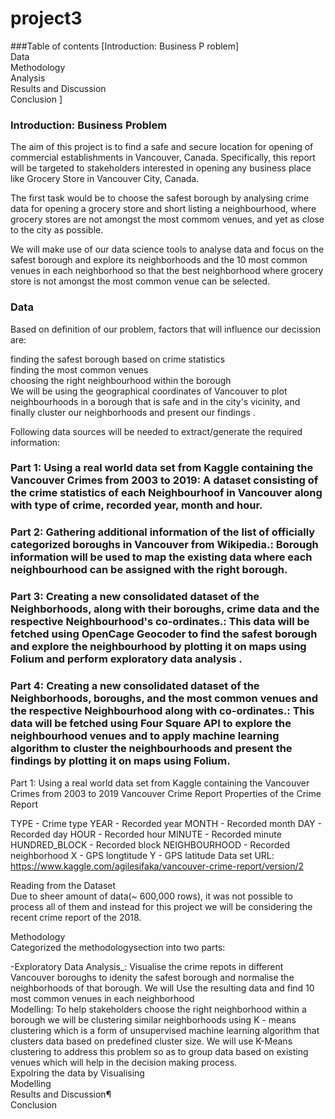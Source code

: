 # project3
###Table of contents
[Introduction: Business P  roblem]  
Data  
Methodology  
Analysis  
Results and Discussion  
Conclusion ]  

### Introduction: Business Problem  
The aim of this project is to find a safe and secure location for opening of commercial establishments in Vancouver, Canada. Specifically, this report will be targeted to stakeholders interested in opening any business place like Grocery Store in Vancouver City, Canada.  

The first task would be to choose the safest borough by analysing crime data for opening a grocery store and short listing a neighbourhood, where grocery stores are not amongst the most commom venues, and yet as close to the city as possible.  

We will make use of our data science tools to analyse data and focus on the safest borough and explore its neighborhoods and the 10 most common venues in each neighborhood so that the best neighborhood where grocery store is not amongst the most common venue can be selected.  

### Data  
Based on definition of our problem, factors that will influence our decission are:  

finding the safest borough based on crime statistics  
finding the most common venues  
choosing the right neighbourhood within the borough  
We will be using the geographical coordinates of Vancouver to plot neighbourhoods in a borough that is safe and in the city's vicinity, and finally cluster our neighborhoods and present our findings   .

Following data sources will be needed to extract/generate the required information:
### Part 1: Using a real world data set from Kaggle containing the Vancouver Crimes from 2003 to 2019: A dataset consisting of the crime statistics of each Neighbourhoof in Vancouver along with type of crime, recorded year, month and hour.

### Part 2: Gathering additional information of the list of officially categorized boroughs in Vancouver from Wikipedia.: Borough information will be used to map the existing data where each neighbourhood can be assigned with the right borough.  

### Part 3: Creating a new consolidated dataset of the Neighborhoods, along with their boroughs, crime data and the respective Neighbourhood's co-ordinates.: This data will be fetched using OpenCage Geocoder to find the safest borough and explore the neighbourhood by plotting it on maps using Folium and perform exploratory data analysis   .

### Part 4: Creating a new consolidated dataset of the Neighborhoods, boroughs, and the most common venues and the respective Neighbourhood along with co-ordinates.: This data will be fetched using Four Square API to explore the neighbourhood venues and to apply machine learning algorithm to cluster the neighbourhoods and present the findings by plotting it on maps using Folium.  

Part 1: Using a real world data set from Kaggle containing the Vancouver Crimes from 2003 to 2019 Vancouver Crime Report Properties of the Crime Report  

TYPE - Crime type YEAR - Recorded year MONTH - Recorded month DAY - Recorded day HOUR - Recorded hour MINUTE - Recorded minute HUNDRED_BLOCK - Recorded block NEIGHBOURHOOD - Recorded neighborhood X - GPS longtitude Y - GPS latitude Data set URL: https://www.kaggle.com/agilesifaka/vancouver-crime-report/version/2  

Reading from the Dataset    
Due to sheer amount of data(~ 600,000 rows), it was not possible to process all of them and instead for this project we will be considering the recent crime report of the 2018.  

Methodology  
Categorized the methodologysection into two parts:     

-Exploratory Data Analysis_: Visualise the crime repots in different Vancouver boroughs to idenity the safest borough and normalise the neighborhoods of that borough. We will Use the resulting data and find 10 most common venues in each neighborhood  
Modelling: To help stakeholders choose the right neighborhood within a borough we will be clustering similar neighborhoods using K - means clustering which is a form of unsupervised machine learning algorithm that clusters data based on predefined cluster size. We will use K-Means clustering to address this problem so as to group data based on existing venues which will help in the decision making process.  
Expolring the data by Visualising  
Modelling  
Results and Discussion¶  
Conclusion  

